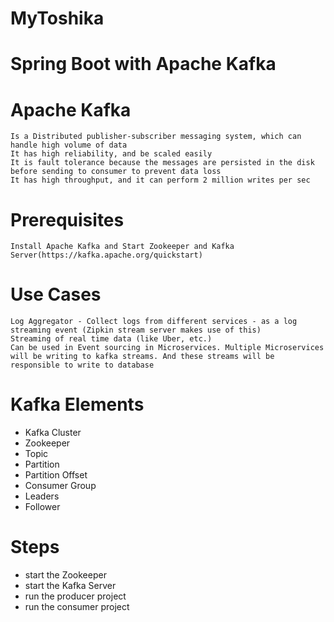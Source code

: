 # MyToshika

# Spring Boot with Apache Kafka

# Apache Kafka 
    Is a Distributed publisher-subscriber messaging system, which can handle high volume of data
    It has high reliability, and be scaled easily
    It is fault tolerance because the messages are persisted in the disk before sending to consumer to prevent data loss
    It has high throughput, and it can perform 2 million writes per sec

# Prerequisites
    Install Apache Kafka and Start Zookeeper and Kafka Server(https://kafka.apache.org/quickstart)
    
# Use Cases
    Log Aggregator - Collect logs from different services - as a log streaming event (Zipkin stream server makes use of this) 
    Streaming of real time data (like Uber, etc.)
    Can be used in Event sourcing in Microservices. Multiple Microservices will be writing to kafka streams. And these streams will be responsible to write to database

# Kafka Elements
 - Kafka Cluster
 - Zookeeper
 - Topic
 - Partition
 - Partition Offset
 - Consumer Group
 - Leaders
 - Follower
 
 # Steps
 - start the Zookeeper
 - start the Kafka Server
 - run the producer project
 - run the consumer project
 
